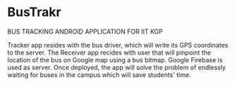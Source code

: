# BusTrakr
BUS TRACKING ANDROID APPLICATION FOR IIT KGP

Tracker app resides with the bus driver, which will write its GPS coordinates to the server. The Receiver app recides with user that will pinpoint the location of the bus on Google map using a bus bitmap. Google Firebase is used as server.
Once deployed, the app will solve the problem of endlessly waiting for buses in the campus which will save students' time.
